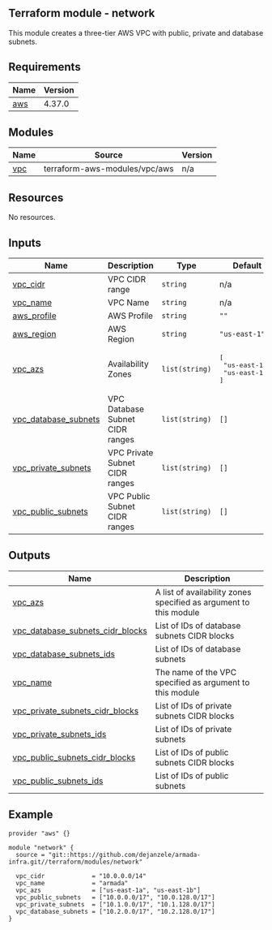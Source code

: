<!-- BEGIN_TF_DOCS -->
## Terraform module - network

This module creates a three-tier AWS VPC with public, private and database subnets.

## Requirements

| Name | Version |
|------|---------|
| <a name="requirement_aws"></a> [aws](#requirement\_aws) | 4.37.0 |

## Modules

| Name | Source | Version |
|------|--------|---------|
| <a name="module_vpc"></a> [vpc](#module\_vpc) | terraform-aws-modules/vpc/aws | n/a |

## Resources

No resources.

## Inputs

| Name | Description | Type | Default | Required |
|------|-------------|------|---------|:--------:|
| <a name="input_vpc_cidr"></a> [vpc\_cidr](#input\_vpc\_cidr) | VPC CIDR range | `string` | n/a | yes |
| <a name="input_vpc_name"></a> [vpc\_name](#input\_vpc\_name) | VPC Name | `string` | n/a | yes |
| <a name="input_aws_profile"></a> [aws\_profile](#input\_aws\_profile) | AWS Profile | `string` | `""` | no |
| <a name="input_aws_region"></a> [aws\_region](#input\_aws\_region) | AWS Region | `string` | `"us-east-1"` | no |
| <a name="input_vpc_azs"></a> [vpc\_azs](#input\_vpc\_azs) | Availability Zones | `list(string)` | <pre>[<br>  "us-east-1a",<br>  "us-east-1b"<br>]</pre> | no |
| <a name="input_vpc_database_subnets"></a> [vpc\_database\_subnets](#input\_vpc\_database\_subnets) | VPC Database Subnet CIDR ranges | `list(string)` | `[]` | no |
| <a name="input_vpc_private_subnets"></a> [vpc\_private\_subnets](#input\_vpc\_private\_subnets) | VPC Private Subnet CIDR ranges | `list(string)` | `[]` | no |
| <a name="input_vpc_public_subnets"></a> [vpc\_public\_subnets](#input\_vpc\_public\_subnets) | VPC Public Subnet CIDR ranges | `list(string)` | `[]` | no |

## Outputs

| Name | Description |
|------|-------------|
| <a name="output_vpc_azs"></a> [vpc\_azs](#output\_vpc\_azs) | A list of availability zones specified as argument to this module |
| <a name="output_vpc_database_subnets_cidr_blocks"></a> [vpc\_database\_subnets\_cidr\_blocks](#output\_vpc\_database\_subnets\_cidr\_blocks) | List of IDs of database subnets CIDR blocks |
| <a name="output_vpc_database_subnets_ids"></a> [vpc\_database\_subnets\_ids](#output\_vpc\_database\_subnets\_ids) | List of IDs of database subnets |
| <a name="output_vpc_name"></a> [vpc\_name](#output\_vpc\_name) | The name of the VPC specified as argument to this module |
| <a name="output_vpc_private_subnets_cidr_blocks"></a> [vpc\_private\_subnets\_cidr\_blocks](#output\_vpc\_private\_subnets\_cidr\_blocks) | List of IDs of private subnets CIDR blocks |
| <a name="output_vpc_private_subnets_ids"></a> [vpc\_private\_subnets\_ids](#output\_vpc\_private\_subnets\_ids) | List of IDs of private subnets |
| <a name="output_vpc_public_subnets_cidr_blocks"></a> [vpc\_public\_subnets\_cidr\_blocks](#output\_vpc\_public\_subnets\_cidr\_blocks) | List of IDs of public subnets CIDR blocks |
| <a name="output_vpc_public_subnets_ids"></a> [vpc\_public\_subnets\_ids](#output\_vpc\_public\_subnets\_ids) | List of IDs of public subnets |

## Example

```hcl
provider "aws" {}

module "network" {
  source = "git::https://github.com/dejanzele/armada-infra.git//terraform/modules/network"

  vpc_cidr             = "10.0.0.0/14"
  vpc_name             = "armada"
  vpc_azs              = ["us-east-1a", "us-east-1b"]
  vpc_public_subnets   = ["10.0.0.0/17", "10.0.128.0/17"]
  vpc_private_subnets  = ["10.1.0.0/17", "10.1.128.0/17"]
  vpc_database_subnets = ["10.2.0.0/17", "10.2.128.0/17"]
}
```
<!-- END_TF_DOCS -->